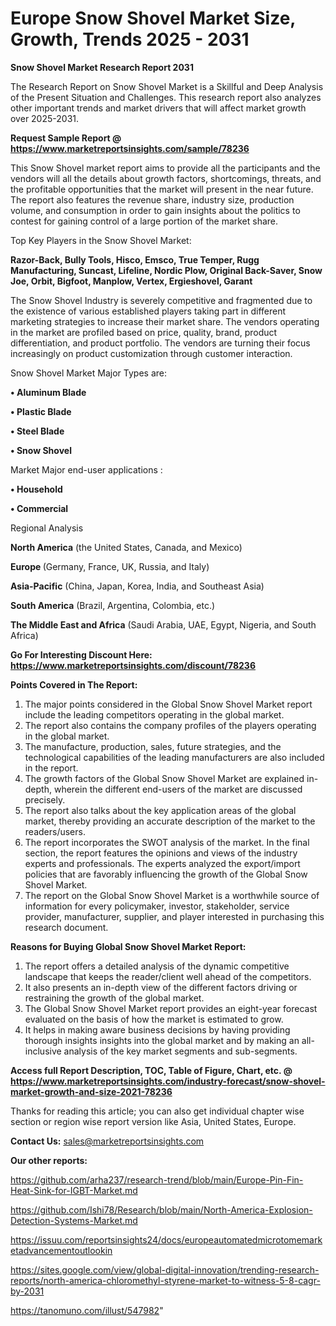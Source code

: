 # Europe Snow Shovel Market Size, Growth, Trends 2025 - 2031

<strong>Snow Shovel Market Research Report 2031</strong>

The Research Report on Snow Shovel Market is a Skillful and Deep Analysis of the Present Situation and Challenges. This research report also analyzes other important trends and market drivers that will affect market growth over 2025-2031.

<strong>Request Sample Report @ <a href=https://www.marketreportsinsights.com/sample/78236>https://www.marketreportsinsights.com/sample/78236</a></strong>

This Snow Shovel market report aims to provide all the participants and the vendors will all the details about growth factors, shortcomings, threats, and the profitable opportunities that the market will present in the near future. The report also features the revenue share, industry size, production volume, and consumption in order to gain insights about the politics to contest for gaining control of a large portion of the market share.

Top Key Players in the Snow Shovel Market:

<strong>Razor-Back, Bully Tools, Hisco, Emsco, True Temper, Rugg Manufacturing, Suncast, Lifeline, Nordic Plow, Original Back-Saver, Snow Joe, Orbit, Bigfoot, Manplow, Vertex, Ergieshovel, Garant</strong>

The Snow Shovel Industry is severely competitive and fragmented due to the existence of various established players taking part in different marketing strategies to increase their market share. The vendors operating in the market are profiled based on price, quality, brand, product differentiation, and product portfolio. The vendors are turning their focus increasingly on product customization through customer interaction.

Snow Shovel Market Major Types are:

<strong>• Aluminum Blade

• Plastic Blade

• Steel Blade

• Snow Shovel</strong>

Market Major end-user applications :

<strong>• Household

• Commercial</strong>

Regional Analysis

</u><strong><b>North America</b></strong> (the United States, Canada, and Mexico)

<strong><b>Europe </b></strong>(Germany, France, UK, Russia, and Italy)

<strong><b>Asia-Pacific</b></strong> (China, Japan, Korea, India, and Southeast Asia)

<strong><b>South America</b></strong> (Brazil, Argentina, Colombia, etc.)

<strong><b>The Middle East and Africa</b></strong> (Saudi Arabia, UAE, Egypt, Nigeria, and South Africa)

<strong>Go For Interesting Discount Here: <a href=https://www.marketreportsinsights.com/discount/78236>https://www.marketreportsinsights.com/discount/78236</a></strong>

<strong>Points Covered in The Report:</strong>
<ol>
  <li>The major points considered in the Global Snow Shovel Market report include the leading competitors operating in the global market.</li>
  <li>The report also contains the company profiles of the players operating in the global market.</li>
  <li>The manufacture, production, sales, future strategies, and the technological capabilities of the leading manufacturers are also included in the report.</li>
  <li>The growth factors of the Global Snow Shovel Market are explained in-depth, wherein the different end-users of the market are discussed precisely.</li>
  <li>The report also talks about the key application areas of the global market, thereby providing an accurate description of the market to the readers/users.</li>
  <li>The report incorporates the SWOT analysis of the market. In the final section, the report features the opinions and views of the industry experts and professionals. The experts analyzed the export/import policies that are favorably influencing the growth of the Global Snow Shovel Market.</li>
  <li>The report on the Global Snow Shovel Market is a worthwhile source of information for every policymaker, investor, stakeholder, service provider, manufacturer, supplier, and player interested in purchasing this research document.</li>
</ol>
<strong>Reasons for Buying Global Snow Shovel Market Report:</strong>

<ol>
  <li>The report offers a detailed analysis of the dynamic competitive landscape that keeps the reader/client well ahead of the competitors.</li>
  <li>It also presents an in-depth view of the different factors driving or restraining the growth of the global market.</li>
  <li>The Global Snow Shovel Market report provides an eight-year forecast evaluated on the basis of how the market is estimated to grow.</li>
  <li>It helps in making aware business decisions by having providing thorough insights insights into the global market and by making an all-inclusive analysis of the key market segments and sub-segments.</li>
</ol>
<strong>Access full Report Description, TOC, Table of Figure, Chart, etc. @ <a href=https://www.marketreportsinsights.com/industry-forecast/snow-shovel-market-growth-and-size-2021-78236>https://www.marketreportsinsights.com/industry-forecast/snow-shovel-market-growth-and-size-2021-78236</a></strong>


Thanks for reading this article; you can also get individual chapter wise section or region wise report version like Asia, United States, Europe.

<strong>Contact Us:</strong>
sales@marketreportsinsights.com

<strong>Our other reports:</strong>

<a href=https://github.com/arha237/research-trend/blob/main/Europe-Pin-Fin-Heat-Sink-for-IGBT-Market.md>https://github.com/arha237/research-trend/blob/main/Europe-Pin-Fin-Heat-Sink-for-IGBT-Market.md</a>

<a href=https://github.com/Ishi78/Research/blob/main/North-America-Explosion-Detection-Systems-Market.md>https://github.com/Ishi78/Research/blob/main/North-America-Explosion-Detection-Systems-Market.md</a>

<a href=https://issuu.com/reportsinsights24/docs/europeautomatedmicrotomemarketadvancementoutlookin>https://issuu.com/reportsinsights24/docs/europeautomatedmicrotomemarketadvancementoutlookin</a>

<a href=https://sites.google.com/view/global-digital-innovation/trending-research-reports/north-america-chloromethyl-styrene-market-to-witness-5-8-cagr-by-2031>https://sites.google.com/view/global-digital-innovation/trending-research-reports/north-america-chloromethyl-styrene-market-to-witness-5-8-cagr-by-2031</a>

<a href=https://tanomuno.com/illust/547982>https://tanomuno.com/illust/547982</a>"
